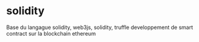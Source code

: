 # solidity

Base du langague solidity, web3js, solidity, truffle
developpement de smart contract sur la blockchain ethereum
